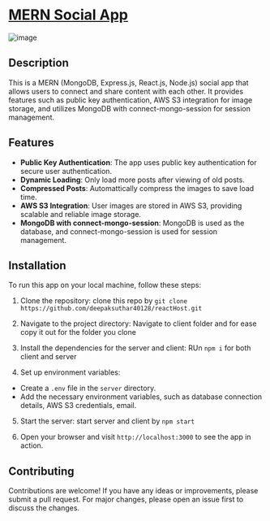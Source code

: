 # [MERN Social App](https://socialyuva.vercel.app/)

![image](https://github.com/deepaksuthar40128/reactHost/assets/92250394/2683e55a-6bc2-4201-a021-d160cd3a4c31)

## Description

This is a MERN (MongoDB, Express.js, React.js, Node.js) social app that allows users to connect and share content with each other. It provides features such as public key authentication, AWS S3 integration for image storage, and utilizes MongoDB with connect-mongo-session for session management.

## Features

- **Public Key Authentication**: The app uses public key authentication for secure user authentication.
- **Dynamic Loading**: Only load more posts after viewing of old posts.
- **Compressed Posts**: Automattically compress the images to save load time.
- **AWS S3 Integration**: User images are stored in AWS S3, providing scalable and reliable image storage.
- **MongoDB with connect-mongo-session**: MongoDB is used as the database, and connect-mongo-session is used for session management.

## Installation

To run this app on your local machine, follow these steps:

1. Clone the repository: clone this repo by `git clone https://github.com/deepaksuthar40128/reactHost.git`


2. Navigate to the project directory: Navigate to client folder and for ease copy it out for the folder you clone


3. Install the dependencies for the server and client: RUn `npm i` for both client and server


4. Set up environment variables:

- Create a `.env` file in the `server` directory.
- Add the necessary environment variables, such as database connection details, AWS S3 credentials, email.

5. Start the server: start server and client by `npm start`


6. Open your browser and visit `http://localhost:3000` to see the app in action.

## Contributing

Contributions are welcome! If you have any ideas or improvements, please submit a pull request. For major changes, please open an issue first to discuss the changes.




